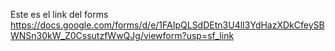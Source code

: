Este es el link del forms https://docs.google.com/forms/d/e/1FAIpQLSdDEtn3U4lI3YdHazXDkCfeySBWNSn30kW_Z0CssutzfWwQJg/viewform?usp=sf_link
